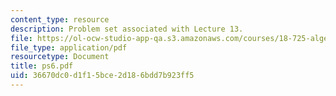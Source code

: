 ```yaml
---
content_type: resource
description: Problem set associated with Lecture 13.
file: https://ol-ocw-studio-app-qa.s3.amazonaws.com/courses/18-725-algebraic-geometry-fall-2003/36670dc0d1f15bce2d186bdd7b923ff5_ps6.pdf
file_type: application/pdf
resourcetype: Document
title: ps6.pdf
uid: 36670dc0-d1f1-5bce-2d18-6bdd7b923ff5
---
```

